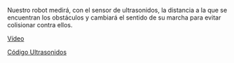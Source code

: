 Nuestro robot medirá, con el sensor de ultrasonidos, la distancia a la que se encuentran los obstáculos y cambiará el sentido de su marcha para evitar colisionar contra ellos.

[Vídeo](https://youtu.be/LSIRpBpKN1Y)

[Código Ultrasonidos](/archivos/microbit-Luz-y-sonido.hex)
